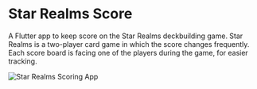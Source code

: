 # Star Realms Score

A Flutter app to keep score on the Star Realms deckbuilding game.
Star Realms is a two-player card game in which the score changes frequently. Each score board is facing one of the players during the game, for easier tracking.

<img src="https://drive.google.com/uc?id=13rAIc-ERexvVqjhCO9G45G9z_n1flPcN" alt="Star Realms Scoring App" />
